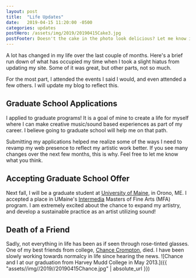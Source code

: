 ```yaml
---
layout: post
title:  "Life Updates"
date:   2019-04-15 11:20:00 -0500
categories: updates
postHero: /assets/img/2019/20190415Cake3.jpg
postFooter: Doesn't the cake in the photo look delicious? Let me know if you want the cake recipe! (Or just decoration instructions). It was a variation of a layered, gluten free angel cake. Truthfully, it hasn't been perfected. I need to tweak it a bit more before I will be satisfied.
---
```

A lot has changed in my life over the last couple of months.
Here's a brief run down of what has occupied my time when I took a slight
hiatus from updating my site.
Some of it was great, but other parts, not so much.

For the most part,
I attended the events I said I would,
and even attended a few others.
I will update my blog to reflect this.

## Graduate School Applications
I applied to graduate programs!
It is a goal of mine to create a life for myself where I can make
creative music/sound based experiences as part of my career.
I believe going to graduate school will help me on that path.

Submitting my applications helped me realize some of the ways I need to revamp
my web presence to reflect my artistic work better.
If you see many changes over the next few months, this is why.
Feel free to let me know what you think.

## Accepting Graduate School Offer
Next fall, I will be a graduate student at [University of Maine](https://umaine.edu), in Orono, ME.
I accepted a place in UMaine's [Intermedia](intermedia.umaine.edu/) Masters of Fine Arts (MFA) program.
I am extremely excited about the chance to expand my artistry,
and develop a sustainable practice as an artist utilizing sound!

## Death of a Friend
Sadly, not everything in life has been as if seen through rose-tinted glasses.
One of my best friends from college,
[Chance Crompton](https://www.legacy.com/obituaries/saltlaketribune/obituary.aspx?n=jonathan-chance-crompton&pid=191794012&fbclid=IwAR186SWwW4lpDej4NJyDvdN_Nri5GJMA9anEDBfNaqULf0gzR0cuLVy9NHE), died.
I have been slowly working towards normalcy in life since hearing the news.
![Chance and I at our graduation from Harvey Mudd College in May 2013.]({{ "assets//img//2019//20190415Chance.jpg" | absolute_url }})
